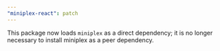 ```yaml
---
"miniplex-react": patch
---
```


This package now loads `miniplex` as a direct dependency; it is no longer necessary to install miniplex as a peer dependency.
